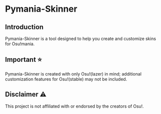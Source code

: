 # Pymania-Skinner

## Introduction
Pymania-Skinner is a tool designed to help you create and customize skins for Osu!mania.

## Important ⭐
Pymania-Skinner is created with only Osu!(lazer) in mind; additional customization features for Osu!(stable) may not be included.

## Disclaimer ⚠️
This project is not affiliated with or endorsed by the creators of Osu!.

